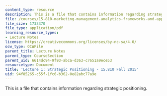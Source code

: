 ```yaml
---
content_type: resource
description: This is a file that contains information regarding strategic positioning.
file: /courses/15-810-marketing-management-analytics-frameworks-and-applications-fall-2015/94f85265c55f1fc6b3620e82abc77a9e_MIT15_810F15_L1_Stratgic.pdf
file_size: 1733370
file_type: application/pdf
learning_resource_types:
- Lecture Notes
license: https://creativecommons.org/licenses/by-nc-sa/4.0/
ocw_type: OCWFile
parent_title: Lecture Notes
parent_type: CourseSection
parent_uid: 6614dc94-9f93-abca-d363-c7651a9ece53
resourcetype: Document
title: 'Lecture 1: Strategic Positioning - 15.810 Fall 2015'
uid: 94f85265-c55f-1fc6-b362-0e82abc77a9e
---
```

This is a file that contains information regarding strategic positioning.